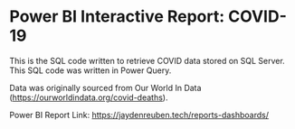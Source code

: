 # Power BI Interactive Report: COVID-19

This is the SQL code written to retrieve COVID data stored on SQL Server. This SQL code was written in Power Query.

Data was originally sourced from Our World In Data (https://ourworldindata.org/covid-deaths).

Power BI Report Link: https://jaydenreuben.tech/reports-dashboards/
